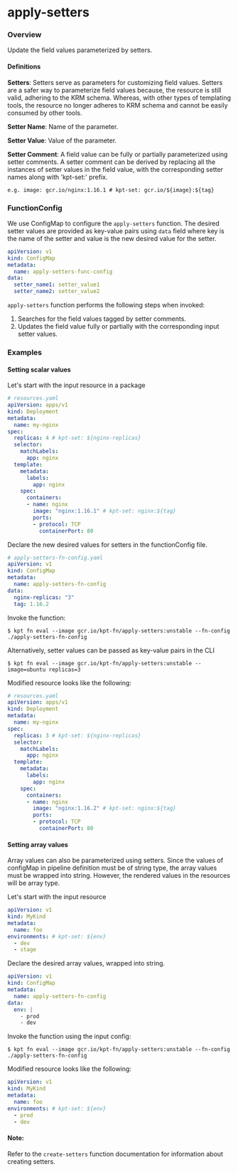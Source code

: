 # apply-setters

### Overview

<!--mdtogo:Short-->

Update the field values parameterized by setters.

#### Definitions

**Setters**: Setters serve as parameters for customizing field values.
Setters are a safer way to parameterize field values because, the resource is 
still valid, adhering to the KRM schema. Whereas, with other types of 
templating tools, the resource no longer adheres to KRM schema and 
cannot be easily consumed by other tools.

**Setter Name**: Name of the parameter.

**Setter Value**: Value of the parameter.

**Setter Comment**: A field value can be fully or partially parameterized using setter comments.
A setter comment can be derived by replacing all the instances of setter values 
in the field value, with the corresponding setter names along with 'kpt-set:' prefix.

```shell
e.g. image: gcr.io/nginx:1.16.1 # kpt-set: gcr.io/${image}:${tag}
```

<!--mdtogo-->

### FunctionConfig

<!--mdtogo:Long-->

We use ConfigMap to configure the `apply-setters` function. The desired setter
values are provided as key-value pairs using `data` field where key is the name of the
setter and value is the new desired value for the setter.

```yaml
apiVersion: v1
kind: ConfigMap
metadata:
  name: apply-setters-func-config
data:
  setter_name1: setter_value1
  setter_name2: setter_value2
```

`apply-setters` function performs the following steps when invoked:
1. Searches for the field values tagged by setter comments.
2. Updates the field value fully or partially with the corresponding input setter values.

<!--mdtogo-->

### Examples

<!--mdtogo:Examples-->

#### Setting scalar values

Let's start with the input resource in a package

```yaml
# resources.yaml
apiVersion: apps/v1
kind: Deployment
metadata:
  name: my-nginx
spec:
  replicas: 4 # kpt-set: ${nginx-replicas}
  selector:
    matchLabels:
      app: nginx
  template:
    metadata:
      labels:
        app: nginx
    spec:
      containers:
      - name: nginx
        image: "nginx:1.16.1" # kpt-set: nginx:${tag}
        ports:
        - protocol: TCP
          containerPort: 80
```

Declare the new desired values for setters in the functionConfig file.

```yaml
# apply-setters-fn-config.yaml
apiVersion: v1
kind: ConfigMap
metadata:
  name: apply-setters-fn-config
data:
  nginx-replicas: "3"
  tag: 1.16.2
```

Invoke the function:

```shell
$ kpt fn eval --image gcr.io/kpt-fn/apply-setters:unstable --fn-config ./apply-setters-fn-config
```

Alternatively, setter values can be passed as key-value pairs in the CLI

```shell
$ kpt fn eval --image gcr.io/kpt-fn/apply-setters:unstable -- image=ubuntu replicas=3
```

Modified resource looks like the following:

```yaml
# resources.yaml
apiVersion: apps/v1
kind: Deployment
metadata:
  name: my-nginx
spec:
  replicas: 3 # kpt-set: ${nginx-replicas}
  selector:
    matchLabels:
      app: nginx
  template:
    metadata:
      labels:
        app: nginx
    spec:
      containers:
      - name: nginx
        image: "nginx:1.16.2" # kpt-set: nginx:${tag}
        ports:
        - protocol: TCP
          containerPort: 80
```

#### Setting array values

Array values can also be parameterized using setters. Since the values of configMap
in pipeline definition must be of string type, the array values must be wrapped into
string. However, the rendered values in the resources will be array type.

Let's start with the input resource

```yaml
apiVersion: v1
kind: MyKind
metadata:
  name: foo
environments: # kpt-set: ${env}
  - dev
  - stage
```

Declare the desired array values, wrapped into string.

```yaml
apiVersion: v1
kind: ConfigMap
metadata:
  name: apply-setters-fn-config
data:
  env: |
    - prod
    - dev
```

Invoke the function using the input config:

```shell
$ kpt fn eval --image gcr.io/kpt-fn/apply-setters:unstable --fn-config ./apply-setters-fn-config
```

Modified resource looks like the following:

```yaml
apiVersion: v1
kind: MyKind
metadata:
  name: foo
environments: # kpt-set: ${env}
  - prod
  - dev
```

<!--mdtogo-->

#### Note:

Refer to the `create-setters` function documentation for information about creating setters.
